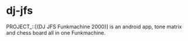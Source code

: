 dj-jfs
======

PROJECT_::[(DJ JFS Funkmachine 2000)] is an android app, tone matrix and chess board all in one Funkmachine.
